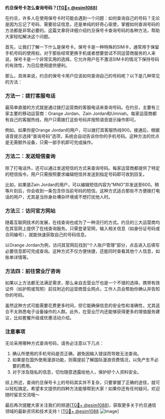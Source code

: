 **约旦保号卡怎么查询号码？[[TG💪+ @esim1088](https://t.me/s/esim1088)]**

在约旦，许多人在使用保号卡时可能会遇到一个问题：如何查询自己的号码？无论是因为忘记了号码、需要验证信息，还是单纯的好奇心驱使，掌握如何查询号码的方法都是非常必要的。这篇文章将详细介绍约旦保号卡查询号码的各种方法，帮助大家轻松解决这个问题。

首先，让我们了解一下什么是保号卡。保号卡是一种特殊的SIM卡，通常用于保留手机号码的使用权。对于那些经常更换手机或者想要尝试不同运营商服务的人来说，保号卡是一个非常实用的选择。它允许用户在不激活SIM卡的情况下保持号码的有效性，为日后使用提供便利。

那么，具体来说，约旦的保号卡用户应该如何查询自己的号码呢？以下是几种常见的方法：

### 方法一：拨打客服电话

最简单直接的方式就是通过拨打运营商的客服电话来查询号码。在约旦，主要有三家主要的移动运营商：Orange Jordan、Zain Jordan和Umniah。每家运营商都有自己的客服热线，用户只需拨打这些号码并按照语音提示操作即可。

例如，如果你是Orange Jordan的用户，可以拨打其客服热线900。接通后，根据语音提示选择“查询号码”选项，系统会自动告诉你你的手机号码。这种方法的优点是无需额外设备，只需一部手机即可完成操作。

### 方法二：发送短信查询

除了打电话外，还可以通过发送短信的方式来查询号码。每家运营商都提供了特定的短信指令，用户只需按照要求编辑短信并发送到指定号码即可收到回复。

比如，如果是Zain Jordan的用户，可以编辑短信内容为“MNO”并发送至600。稍等片刻后，你会收到一条包含你当前号码的短信。这种方式适合那些不方便拨打电话的用户，尤其是当你身处嘈杂环境或不想打扰他人时。

### 方法三：访问官方网站

随着互联网技术的发展，在线查询也成为了一种流行的方式。约旦的三大运营商均在其官网上提供了在线查询服务。只需登录官网，输入相关信息（如身份证号码或合同编号），就能快速获取自己的号码信息。

以Orange Jordan为例，访问其官网后找到“个人账户管理”部分，点击进入后填写必要信息即可完成查询。这种方式不仅方便快捷，还能同时查看其他个人信息，如账单详情等。

### 方法四：前往营业厅咨询

如果以上方法都无法满足需求，那么亲自去营业厅也是一个不错的选择。携带有效证件（如护照或驾照）前往附近的运营商营业网点，工作人员会帮助你确认并告知你的号码。

虽然这种方式可能需要花费更多时间，但它能确保信息的安全性和准确性，尤其适合不太熟悉电子设备操作的人群。此外，在营业厅内还能够获得更多的增值服务建议，比如套餐升级或优惠活动介绍。

### 注意事项

无论采用哪种方式查询号码，请务必注意以下几点：
1. 确认所使用的手机号码是否正确，避免因输入错误而导致无法查询。
2. 如果是在国外使用漫游功能，则需提前了解国际漫游资费情况，以免产生不必要的费用。
3. 对于涉及隐私的信息，切勿随意透露给他人，保护好个人资料安全。

综上所述，查询约旦保号卡上的号码其实并不复杂，只要掌握了正确的途径，就可以轻松搞定。希望本文提供的四种方法能够帮到大家！如果你还有任何疑问，欢迎随时留言交流哦～

最后再次提醒大家关注我们的频道[[TG💪+ @esim1088](https://t.me/s/esim1088)]，获取更多关于约旦通信领域的最新资讯和技术支持！[[TG💪+ @esim1088](https://t.me/s/esim1088) ![Image](https://i.postimg.cc/4NQfJmqS/Snipaste-2025-05-13-00-14-12.png)]